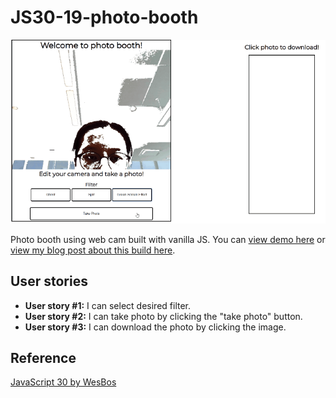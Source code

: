 # JS30-19-photo-booth

![image: demonstration of photo booth](https://github.com/ming-yong/JS30-19-photo-booth/blob/master/photoBooth.gif)

Photo booth using web cam built with vanilla JS. You can [view demo here](https://ming-yong.github.io/JS30-19-photo-booth/) or [view my blog post about this build here](https://ming-yong.github.io/blog/vanillajs/2019/09/10/14-photo-booth/).

## User stories

- **User story #1:** I can select desired filter.
- **User story #2:** I can take photo by clicking the "take photo" button.
- **User story #3:** I can download the photo by clicking the image.

## Reference

[JavaScript 30 by WesBos](https://github.com/wesbos/JavaScript30)
